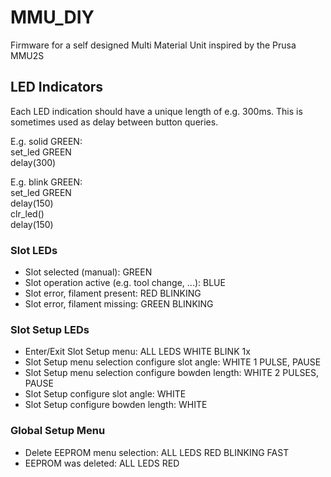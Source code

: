 # MMU_DIY

Firmware for a self designed Multi Material Unit inspired by the Prusa MMU2S

## LED Indicators
Each LED indication should have a unique length of e.g. 300ms. This is sometimes used as delay between button queries. 

E.g. solid GREEN:\
set_led GREEN\
delay(300)

E.g. blink GREEN:\
set_led GREEN\
delay(150)\
clr_led()\
delay(150)

### Slot LEDs
- Slot selected (manual): GREEN
- Slot operation active (e.g. tool change, ...): BLUE
- Slot error, filament present: RED BLINKING
- Slot error, filament missing: GREEN BLINKING

### Slot Setup LEDs
- Enter/Exit Slot Setup menu: ALL LEDS WHITE BLINK 1x
- Slot Setup menu selection configure slot angle: WHITE 1 PULSE, PAUSE
- Slot Setup menu selection configure bowden length: WHITE 2 PULSES, PAUSE
- Slot Setup configure slot angle: WHITE
- Slot Setup configure bowden length: WHITE

### Global Setup Menu
- Delete EEPROM menu selection: ALL LEDS RED BLINKING FAST
- EEPROM was deleted: ALL LEDS RED
